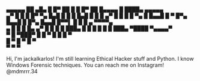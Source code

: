 

  ▄▄▄▄▄ ██   ▄█▄    █  █▀ ██   █    █  █▀ ██   █▄▄▄▄ █    ████▄    ▄▄▄▄▄   
▄▀  █   █ █  █▀ ▀▄  █▄█   █ █  █    █▄█   █ █  █  ▄▀ █    █   █   █     ▀▄ 
    █   █▄▄█ █   ▀  █▀▄   █▄▄█ █    █▀▄   █▄▄█ █▀▀▌  █    █   █ ▄  ▀▀▀▀▄   
 ▄ █    █  █ █▄  ▄▀ █  █  █  █ ███▄ █  █  █  █ █  █  ███▄ ▀████  ▀▄▄▄▄▀    
  ▀        █ ▀███▀    █      █     ▀  █      █   █       ▀                 
          █          ▀      █        ▀      █   ▀                          
         ▀                 ▀               ▀                               


Hi, I'm jackalkarlos!
I'm still learning Ethical Hacker stuff and Python.
I know Windows Forensic techniques.
You can reach me on Instagram! @mdmrrr.34

<!---
jackalkarlos/jackalkarlos is a ✨ special ✨ repository because its `README.md` (this file) appears on your GitHub profile.
You can click the Preview link to take a look at your changes.
--->

